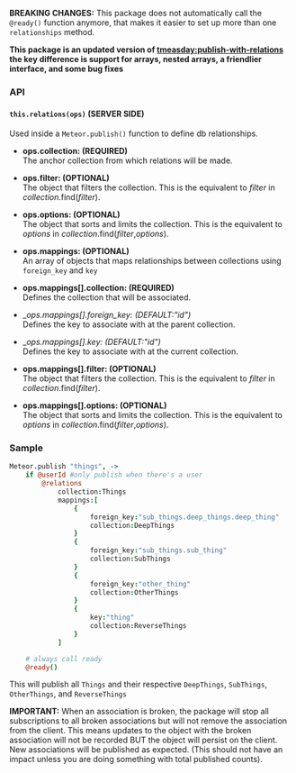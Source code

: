 __BREAKING CHANGES:__
This package does not automatically call the `@ready()` function anymore, that makes it easier to set up more than one `relationships` method.

__This package is an updated version of [tmeasday:publish-with-relations](https://atmospherejs.com/tmeasday/publish-with-relations) the key difference is support for arrays, nested arrays, a friendlier interface, and some bug fixes__

### API
#### `this.relations(ops)` (SERVER SIDE)
Used inside a ```Meteor.publish()``` function to define db relationships.

* __ops.collection: (REQUIRED)__  
			The anchor collection from which relations will be made.

* __ops.filter: (OPTIONAL)__  
		The object that filters the collection. This is the equivalent to _filter_ in _collection_.find(_filter_).

* __ops.options: (OPTIONAL)__  
	The object that sorts and limits the collection. This is the equivalent to _options_ in _collection_.find(_filter_,_options_).

* __ops.mappings: (OPTIONAL)__  
	An array of objects that maps relationships between collections using ```foreign_key``` and ```key```

* __ops.mappings[].collection: (REQUIRED)__  
	Defines the collection that will be associated.

* __ops.mappings[].foreign_key: (DEFAULT:"_id")__  
	Defines the key to associate with at the parent collection.

* __ops.mappings[].key: (DEFAULT:"_id")__  
	Defines the key to associate with at the current collection.

* __ops.mappings[].filter: (OPTIONAL)__  
	The object that filters the collection. This is the equivalent to _filter_ in _collection_.find(_filter_).

* __ops.mappings[].options: (OPTIONAL)__  
	The object that sorts and limits the collection. This is the equivalent to _options_ in _collection_.find(_filter_,_options_).

### Sample
```coffeescript
Meteor.publish "things", ->
	if @userId #only publish when there's a user
		@relations
			collection:Things
			mappings:[
				{
					foreign_key:"sub_things.deep_things.deep_thing"
					collection:DeepThings
				}
				{
					foreign_key:"sub_things.sub_thing"
					collection:SubThings
				}
				{
					foreign_key:"other_thing"
					collection:OtherThings
				}
				{
					key:"thing"
					collection:ReverseThings
				}
			]

	# always call ready
	@ready()
```

This will publish all ```Things``` and their respective ```DeepThings```, ```SubThings```, ```OtherThings```, and ```ReverseThings```

__IMPORTANT:__ When an association is broken, the package will stop all subscriptions to all broken associations but will not remove the association from the client. This means updates to the object with the broken association will not be recorded BUT the object will persist on the client. New associations will be published as expected. (This should not have an impact unless you are doing something with total published counts).


